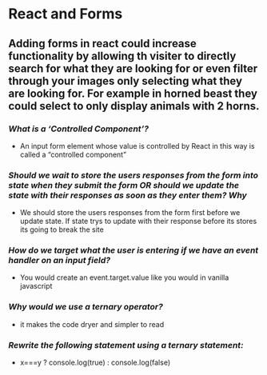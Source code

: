 # React and Forms #

## Adding forms in react could increase functionality by allowing th visiter to directly search for what they are looking for or even filter through your images only selecting what they are looking for. For example in horned beast they could select to only display animals with 2 horns. ##

### *What is a ‘Controlled Component’?* ###

- An input form element whose value is controlled by React in this way is called a “controlled component”

### *Should we wait to store the users responses from the form into state when they submit the form OR should we update the state with their responses as soon as they enter them? Why* ###

- We should store the users responses from the form first before we update state. If state trys to  update with their response before its stores its going to break the site

### *How do we target what the user is entering if we have an event handler on an input field?* ###

- You would create an event.target.value like you would in vanilla javascript

### *Why would we use a ternary operator?* ###

- it makes the code dryer and simpler to read

### *Rewrite the following statement using a ternary statement:* ###

- x===y ? console.log(true) : console.log(false)
